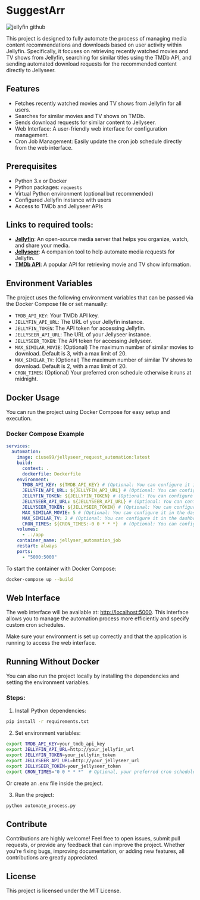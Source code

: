 
# SuggestArr
![jellyfin github](https://github.com/user-attachments/assets/78c0616b-f7d2-49f6-9ff6-2c1f9969aae9)

This project is designed to fully automate the process of managing media content recommendations and downloads based on user activity within Jellyfin. Specifically, it focuses on retrieving recently watched movies and TV shows from Jellyfin, searching for similar titles using the TMDb API, and sending automated download requests for the recommended content directly to Jellyseer.

## Features
- Fetches recently watched movies and TV shows from Jellyfin for all users.
- Searches for similar movies and TV shows on TMDb.
- Sends download requests for similar content to Jellyseer.
- Web Interface: A user-friendly web interface for configuration management.
- Cron Job Management: Easily update the cron job schedule directly from the web interface.

## Prerequisites
- Python 3.x or Docker
- Python packages: `requests`
- Virtual Python environment (optional but recommended)
- Configured Jellyfin instance with users
- Access to TMDb and Jellyseer APIs

## Links to required tools:
- **[Jellyfin](https://jellyfin.org/)**: An open-source media server that helps you organize, watch, and share your media.
- **[Jellyseer](https://github.com/Fallenbagel/jellyseerr)**: A companion tool to help automate media requests for Jellyfin.
- **[TMDb API](https://www.themoviedb.org/documentation/api)**: A popular API for retrieving movie and TV show information.

## Environment Variables
The project uses the following environment variables that can be passed via the Docker Compose file or set manually:
- `TMDB_API_KEY`: Your TMDb API key.
- `JELLYFIN_API_URL`: The URL of your Jellyfin instance.
- `JELLYFIN_TOKEN`: The API token for accessing Jellyfin.
- `JELLYSEER_API_URL`: The URL of your Jellyseer instance.
- `JELLYSEER_TOKEN`: The API token for accessing Jellyseer.
- `MAX_SIMILAR_MOVIE`: (Optional) The maximum number of similar movies to download. Default is 3, with a max limit of 20.
- `MAX_SIMILAR_TV`: (Optional) The maximum number of similar TV shows to download. Default is 2, with a max limit of 20.
- `CRON_TIMES`: (Optional) Your preferred cron schedule otherwise it runs at midnight.

## Docker Usage

You can run the project using Docker Compose for easy setup and execution.

### Docker Compose Example

```yaml
services:
  automation:
    image: ciuse99/jellyseer_request_automation:latest
    build:
      context: .
      dockerfile: Dockerfile
    environment:
      TMDB_API_KEY: ${TMDB_API_KEY} # (Optional: You can configure it in the dashboard)
      JELLYFIN_API_URL: ${JELLYFIN_API_URL} # (Optional: You can configure it in the dashboard)
      JELLYFIN_TOKEN: ${JELLYFIN_TOKEN} # (Optional: You can configure it in the dashboard)
      JELLYSEER_API_URL: ${JELLYSEER_API_URL} # (Optional: You can configure it in the dashboard)
      JELLYSEER_TOKEN: ${JELLYSEER_TOKEN} # (Optional: You can configure it in the dashboard)
      MAX_SIMILAR_MOVIE: 5 # (Optional: You can configure it in the dashboard. Default: 2, Max: 20)
      MAX_SIMILAR_TV: 2 # (Optional: You can configure it in the dashboard. Default: 2, Max: 20)
      CRON_TIMES: ${CRON_TIMES:-0 0 * * *}  # (Optional: You can configure it in the dashboard. Default run at midnight.)
    volumes:
      - .:/app
    container_name: jellyser_automation_job
    restart: always
    ports:
      - "5000:5000"
```
To start the container with Docker Compose:

```bash
docker-compose up --build
```

## Web Interface

The web interface will be available at: [http://localhost:5000](http://localhost:5000). This interface allows you to manage the automation process more efficiently and specify custom cron schedules.

Make sure your environment is set up correctly and that the application is running to access the web interface.

## Running Without Docker
You can also run the project locally by installing the dependencies and setting the environment variables.

### Steps:
1. Install Python dependencies:

```bash
pip install -r requirements.txt
```

2. Set environment variables:

```bash
export TMDB_API_KEY=your_tmdb_api_key
export JELLYFIN_API_URL=http://your_jellyfin_url
export JELLYFIN_TOKEN=your_jellyfin_token
export JELLYSEER_API_URL=http://your_jellyseer_url
export JELLYSEER_TOKEN=your_jellyseer_token
export CRON_TIMES="0 0 * * *"  # Optional, your preferred cron schedule
```

Or create an .env file inside the project.

3. Run the project:

```bash
python automate_process.py
```

## Contribute
Contributions are highly welcome! Feel free to open issues, submit pull requests, or provide any feedback that can improve the project. Whether you're fixing bugs, improving documentation, or adding new features, all contributions are greatly appreciated.

## License
This project is licensed under the MIT License.


